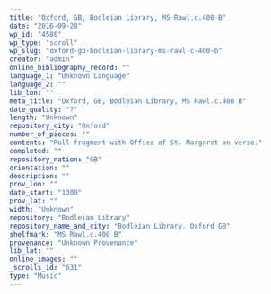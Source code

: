```yaml
---
title: "Oxford, GB, Bodleian Library, MS Rawl.c.400 B"
date: "2016-09-28"
wp_id: "4586"
wp_type: "scroll"
wp_slug: "oxford-gb-bodleian-library-ms-rawl-c-400-b"
creator: "admin"
online_bibliography_record: ""
language_1: "Unknown Language"
language_2: ""
lib_lon: ""
meta_title: "Oxford, GB, Bodleian Library, MS Rawl.c.400 B"
date_quality: "?"
length: "Unknown"
repository_city: "Oxford"
number_of_pieces: ""
contents: "Roll fragment with Office of St. Margaret on verso."
completed: ""
repository_nation: "GB"
orientation: ""
description: ""
prov_lon: ""
date_start: "1300"
prov_lat: ""
width: "Unknown"
repository: "Bodleian Library"
repository_name_and_city: "Bodleian Library, Oxford GB"
shelfmark: "MS Rawl.c.400 B"
provenance: "Unknown Provenance"
lib_lat: ""
online_images: ""
_scrolls_id: "631"
type: "Music"
---
```



